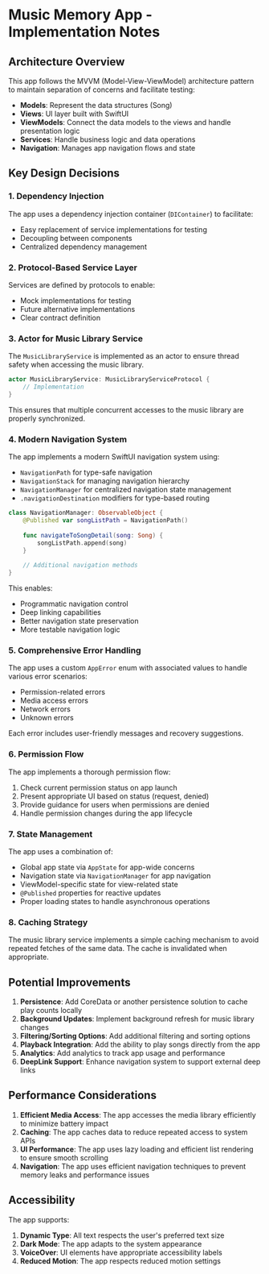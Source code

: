 # Music Memory App - Implementation Notes

## Architecture Overview

This app follows the MVVM (Model-View-ViewModel) architecture pattern to maintain separation of concerns and facilitate testing:

- **Models**: Represent the data structures (Song)
- **Views**: UI layer built with SwiftUI
- **ViewModels**: Connect the data models to the views and handle presentation logic
- **Services**: Handle business logic and data operations
- **Navigation**: Manages app navigation flows and state

## Key Design Decisions

### 1. Dependency Injection

The app uses a dependency injection container (`DIContainer`) to facilitate:
- Easy replacement of service implementations for testing
- Decoupling between components
- Centralized dependency management

### 2. Protocol-Based Service Layer

Services are defined by protocols to enable:
- Mock implementations for testing
- Future alternative implementations
- Clear contract definition

### 3. Actor for Music Library Service

The `MusicLibraryService` is implemented as an actor to ensure thread safety when accessing the music library.

```swift
actor MusicLibraryService: MusicLibraryServiceProtocol {
    // Implementation
}
```

This ensures that multiple concurrent accesses to the music library are properly synchronized.

### 4. Modern Navigation System

The app implements a modern SwiftUI navigation system using:
- `NavigationPath` for type-safe navigation
- `NavigationStack` for managing navigation hierarchy
- `NavigationManager` for centralized navigation state management
- `.navigationDestination` modifiers for type-based routing

```swift
class NavigationManager: ObservableObject {
    @Published var songListPath = NavigationPath()
    
    func navigateToSongDetail(song: Song) {
        songListPath.append(song)
    }
    
    // Additional navigation methods
}
```

This enables:
- Programmatic navigation control
- Deep linking capabilities
- Better navigation state preservation
- More testable navigation logic

### 5. Comprehensive Error Handling

The app uses a custom `AppError` enum with associated values to handle various error scenarios:
- Permission-related errors
- Media access errors
- Network errors
- Unknown errors

Each error includes user-friendly messages and recovery suggestions.

### 6. Permission Flow

The app implements a thorough permission flow:
1. Check current permission status on app launch
2. Present appropriate UI based on status (request, denied)
3. Provide guidance for users when permissions are denied
4. Handle permission changes during the app lifecycle

### 7. State Management

The app uses a combination of:
- Global app state via `AppState` for app-wide concerns
- Navigation state via `NavigationManager` for app navigation
- ViewModel-specific state for view-related state
- `@Published` properties for reactive updates
- Proper loading states to handle asynchronous operations

### 8. Caching Strategy

The music library service implements a simple caching mechanism to avoid repeated fetches of the same data. The cache is invalidated when appropriate.

## Potential Improvements

1. **Persistence**: Add CoreData or another persistence solution to cache play counts locally
2. **Background Updates**: Implement background refresh for music library changes
3. **Filtering/Sorting Options**: Add additional filtering and sorting options
4. **Playback Integration**: Add the ability to play songs directly from the app
5. **Analytics**: Add analytics to track app usage and performance
6. **DeepLink Support**: Enhance navigation system to support external deep links

## Performance Considerations

1. **Efficient Media Access**: The app accesses the media library efficiently to minimize battery impact
2. **Caching**: The app caches data to reduce repeated access to system APIs
3. **UI Performance**: The app uses lazy loading and efficient list rendering to ensure smooth scrolling
4. **Navigation**: The app uses efficient navigation techniques to prevent memory leaks and performance issues

## Accessibility

The app supports:
1. **Dynamic Type**: All text respects the user's preferred text size
2. **Dark Mode**: The app adapts to the system appearance
3. **VoiceOver**: UI elements have appropriate accessibility labels
4. **Reduced Motion**: The app respects reduced motion settings
